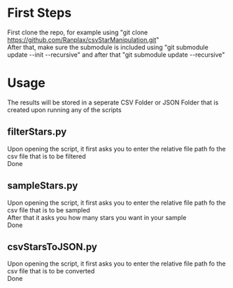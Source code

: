 # First Steps
First clone the repo, for example using "git clone https://github.com/Ranplax/csvStarManipulation.git" \
After that, make sure the submodule is included using "git submodule update --init --recursive" and after that "git submodule update --recursive"

# Usage
The results will be stored in a seperate CSV Folder or JSON Folder that is created upon running any of the scripts
## filterStars.py
Upon opening the script, it first asks you to enter the relative file path fo the csv file that is to be filtered\
Done
## sampleStars.py
Upon opening the script, it first asks you to enter the relative file path fo the csv file that is to be sampled\
After that it asks you how many stars you want in your sample\
Done
## csvStarsToJSON.py
Upon opening the script, it first asks you to enter the relative file path fo the csv file that is to be converted\
Done
